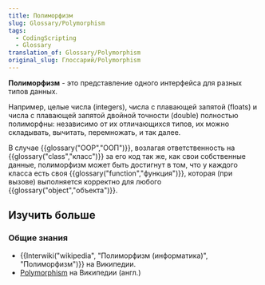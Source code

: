 ```yaml
---
title: Полиморфизм
slug: Glossary/Polymorphism
tags:
  - CodingScripting
  - Glossary
translation_of: Glossary/Polymorphism
original_slug: Глоссарий/Polymorphism
---
```


**Полиморфизм** - это представление одного интерфейса для разных типов данных.

Например, целые числа (integers), числа с плавающей запятой (floats) и числа с плавающей запятой двойной точности (double) полностью полиморфны: независимо от их отличающихся типов, их можно складывать, вычитать, перемножать, и так далее.

В случае {{glossary("OOP","ООП")}}, возлагая ответственность на {{glossary("class","класс")}} за его код так же, как свои собственные данные, полиморфизм может быть достигнут в том, что у каждого класса есть своя {{glossary("function","функция")}}, которая (при вызове) выполняется корректно для любого {{glossary("object","объекта")}}.

## Изучить больше

### Общие знания

- {{Interwiki("wikipedia", "Полиморфизм (информатика)", "Полиморфизм")}} на Википедии.
- [Polymorphism](https://en.wikipedia.org/wiki/Polymorphism_%28computer_science%29) на Википедии (англ.)
